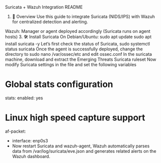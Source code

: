  Suricata + Wazuh Integration README
1. 🔧 Overview
Use this guide to integrate Suricata (NIDS/IPS) with Wazuh for centralized detection and alerting.

Wazuh: Manager or agent deployed accordingly (Suricata runs on agent hosts)
3. 🛠 Install Suricata
On Debian/Ubuntu:
sudo apt update
sudo apt install suricata -y
Let’s first check the status of Suricata,
sudo systemctl status suricata
Once the agent is successfully deployed, change the directory to 
sudo nano /var/ossec/etc and edit ossec.conf
In the suricata machine, download and extract the Emerging Threats Suricata ruleset
Now modify Suricata settings in the file and set the following variables
# Global stats configuration
stats:
enabled: yes
# Linux high speed capture support
af-packet:
- interface: enp0s3
- Now restart Suricata and wazuh-agent,
Wazuh automatically parses data from /var/log/suricata/eve.json and generates related alerts on the Wazuh dashboard.
